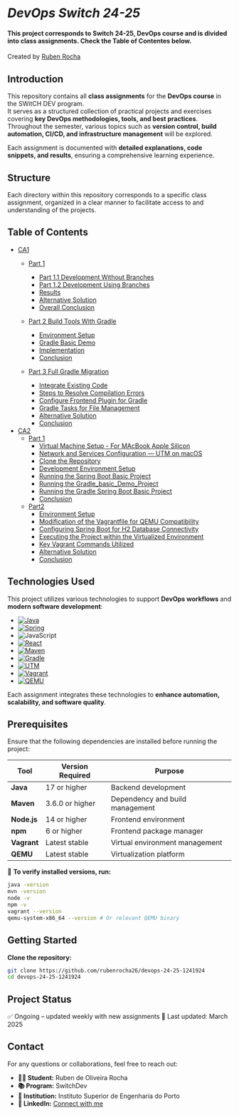 # _DevOps Switch 24-25_

#### This project corresponds to Switch 24-25, DevOps course and is divided into class assignments. Check the Table of Contentes below.

Created by [Ruben Rocha](https://github.com/rubenrocha26)

## Introduction

This repository contains all **class assignments** for the **DevOps course** in the SWitCH DEV program.  
It serves as a structured collection of practical projects and exercises covering **key DevOps methodologies, tools, and best practices**.  
Throughout the semester, various topics such as **version control, build automation, CI/CD, and infrastructure management** will be explored.

Each assignment is documented with **detailed explanations, code snippets, and results**, ensuring a comprehensive learning experience.


## Structure

Each directory within this repository corresponds to a specific class assignment, organized in a clear manner to facilitate access to and understanding of the projects.

## Table of Contents

- [CA1](CA1)
    - [Part 1](CA1/part1/basic/README.md)
      - [Part 1.1 Development Without Branches](CA1/part1/basic/README.md#part-11-development-without-branches)
      - [Part 1.2 Development Using Branches](CA1/part1/basic/README.md#part-12-development-using-branches)
      - [Results](CA1/part1/basic/README.md#results)
      - [Alternative Solution](CA1/part1/basic/README.md#alternative-solution-)
      - [Overall Conclusion](CA1/part1/basic/README.md#overall-conclusion)

    - [Part 2 Build Tools With Gradle](CA1/part2/gradle-basic/README.md)
      - [Environment Setup](CA1/part2/gradle-basic/README.md#environment-setup)
      - [Gradle Basic Demo](CA1/part2/gradle-basic/README.md#gradle-basic-demo)
      - [Implementation](CA1/part2/gradle-basic/README.md#implementation)
      - [Conclusion](CA1/part2/gradle-basic/README.md#conclusion)

    - [Part 3 Full Gradle Migration](CA1/part3/react-and-spring-data-rest-basic/README.md)
      - [Integrate Existing Code](CA1/part3/react-and-spring-data-rest-basic/README.md#integrate-existing-code)
      - [Steps to Resolve Compilation Errors](CA1/part3/react-and-spring-data-rest-basic/README.md#steps-to-resolve-compilation-errors)
      - [Configure Frontend Plugin for Gradle](CA1/part3/react-and-spring-data-rest-basic/README.md#configure-frontend-plugin-for-gradle)
      - [Gradle Tasks for File Management](CA1/part3/react-and-spring-data-rest-basic/README.md#gradle-tasks-for-file-management)
      - [Alternative Solution](CA1/part3/react-and-spring-data-rest-basic/README.md#alternative-solution)
      - [Conclusion](CA1/part3/react-and-spring-data-rest-basic/README.md#conclusion)
- [CA2](CA2)
  - [Part 1](CA2/part1/README.md)
    - [Virtual Machine Setup - For MAcBook Apple Silicon](CA2/part1/README.md#virtual-machine-setup--macos-apple-silicon)
    - [Network and Services Configuration — UTM on macOS](CA2/part1/README.md#network-and-services-configuration--utm-on-macos)
    - [Clone the Repository](CA2/part1/README.md#clone-the-repository)
    - [Development Environment Setup](CA2/part1/README.md#development-environment-setup)
    - [Running the Spring Boot Basic Project](CA2/part1/README.md#running-the-spring-boot-basic-project)
    - [Running the Gradle_basic_Demo_Project](CA2/part1/README.md#running-the-gradle-basic-demo-project-)
    - [Running the Gradle Spring Boot Basic Project](CA2/part1/README.md#running-the-gradle-spring-boot-basic-project)
    - [Conclusion](CA2/part1/README.md#conclusion)
  - [Part2](CA2/part2/README.md)
    - [Environment Setup](CA2/part2/README.md#environment-setup)
    - [Modification of the Vagrantfile for QEMU Compatibility](CA2/part2/README.md#modification-of-the-vagrantfile-for-qemu-compatibility)
    - [Configuring Spring Boot for H2 Database Connectivity](CA2/part2/README.md#configuring-spring-boot-for-h2-database-connectivity)
    - [Executing the Project within the Virtualized Environment](CA2/part2/README.md#executing-the-project-within-the-virtualized-environment)
    - [Key Vagrant Commands Utilized](CA2/part2/README.md#key-vagrant-commands-utilized)
    - [Alternative Solution](CA2/part2/README.md#alternative-solution)
    - [Conclusion](CA2/part2/README.md#conclusion)

## Technologies Used

This project utilizes various technologies to support **DevOps workflows** and **modern software development**:

* [![Java][Java-shield]][Java-url]
* [![Spring][Spring-shield]][Spring-url]
* ![JavaScript][JavaScript-shield]
* [![React][React.js]][React-url]
* [![Maven][Maven-shield]][Maven-url]
* [![Gradle][Gradle-shield]][Gradle-url]
* [![UTM][UTM-shield]][UTM-url]
* [![Vagrant][Vagrant-shield]][Vagrant-url]
* [![QEMU][QEMU-shield]][QEMU-url]

Each assignment integrates these technologies to **enhance automation, scalability, and software quality**.


## Prerequisites

Ensure that the following dependencies are installed before running the project:

| **Tool**    | **Version Required**  | **Purpose** |
|------------|----------------------|------------|
| **Java**   | 17 or higher         | Backend development |
| **Maven**  | 3.6.0 or higher      | Dependency and build management |
| **Node.js** | 14 or higher         | Frontend environment |
| **npm**    | 6 or higher          | Frontend package manager |
| **Vagrant** | Latest stable        | Virtual environment management |
| **QEMU** | Latest stable        | Virtualization platform        |

🔹 **To verify installed versions, run:**

```sh
java -version
mvn -version
node -v
npm -v
vagrant --version
qemu-system-x86_64 --version # Or relevant QEMU binary
```

## Getting Started

**Clone the repository:**
```sh
git clone https://github.com/rubenrocha26/devops-24-25-1241924
cd devops-24-25-1241924
```

## Project Status

✅ Ongoing – updated weekly with new assignments
📅 Last updated: March 2025

   
## Contact

For any questions or collaborations, feel free to reach out:

- **👨‍🎓 Student:** Ruben de Oliveira Rocha
- **📚 Program:** SwitchDev
- **🏫 Institution:** Instituto Superior de Engenharia do Porto
- **🔗 LinkedIn:** [Connect with me](https://linkedin.com/in/rubenrocha26)

<!-- MARKDOWN LINKS & IMAGES -->
[linkedin-shield]: https://img.shields.io/badge/-LinkedIn-black.svg?style=for-the-badge&logo=linkedin&colorB=555
[linkedin-url]: https://linkedin.com/in/rubenrocha26
[React.js]: https://img.shields.io/badge/React-61DAFB?style=flat&logo=react&logoColor=black
[React-url]: https://reactjs.org/
[Java-shield]: https://img.shields.io/badge/Java-ED8B00?style=flat&logo=openjdk&logoColor=white
[Java-url]: https://www.oracle.com/java
[Spring-shield]: https://img.shields.io/badge/Spring-6DB33F?style=flat&logo=spring&logoColor=white
[Spring-url]:https://spring.io/
[JavaScript-shield]: https://img.shields.io/badge/JavaScript-323330?style=flat&logo=javascript&logoColor=F7DF1E
[Maven-url]: https://maven.apache.org/
[Maven-shield]: https://img.shields.io/badge/Maven-grey?style=flat&logo=apachemaven&logoColor=white
[Gradle-shield]: https://img.shields.io/badge/Gradle-02303A.svg?logo=Gradle&logoColor=white
[Gradle-url]: https://gradle.org/
[UTM-shield]: https://img.shields.io/badge/UTM-5E72E4?style=flat&logo=utmapp&logoColor=white
[UTM-url]: https://mac.getutm.app/
[Vagrant-shield]: https://img.shields.io/badge/Vagrant-4285F4?style=flat&logo=vagrant&logoColor=white
[Vagrant-url]: https://www.vagrantup.com/
[QEMU-shield]: https://img.shields.io/badge/QEMU-3498DB?style=flat&logo=qemu&logoColor=white
[QEMU-url]: https://www.qemu.org/

